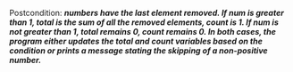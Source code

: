 Postcondition: ***numbers have the last element removed. If num is greater than 1, total is the sum of all the removed elements, count is 1. If num is not greater than 1, total remains 0, count remains 0. In both cases, the program either updates the total and count variables based on the condition or prints a message stating the skipping of a non-positive number.***